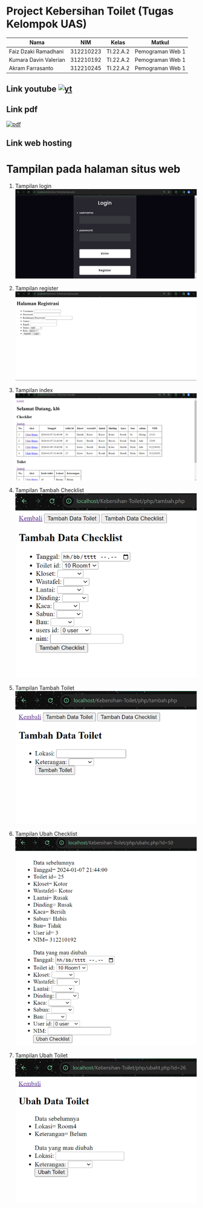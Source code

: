 # Project Kebersihan Toilet (Tugas Kelompok UAS)

|**Nama**|**NIM**|**Kelas**|**Matkul**|
|----|---|-----|------|
|Faiz Dzaki Ramadhani|312210223|TI.22.A.2|Pemograman Web 1|
|Kumara Davin Valerian|312210192|TI.22.A.2|Pemograman Web 1|
|Akram Farrasanto|312210245|TI.22.A.2|Pemograman Web 1|

## Link youtube [![yt](https://www.youtube.com/s/desktop/375de707/img/favicon.ico)](https://youtu.be/poEHS6ptaUg?si=Csl8MwNVNjkG2wHm)

## Link pdf 
[![pdf](https://ssl.gstatic.com/images/branding/product/2x/drive_2020q4_48dp.png)](kelompok6.pdf)

## Link web hosting

# Tampilan pada halaman situs web

1. Tampilan login
![](img/login.png)

2. Tampilan register
![](img/register.png)

3. Tampilan index
![](img/index.png)

4. Tampilan Tambah Checklist
![](img/tambah%20cheklist.png)

5. Tampilan Tambah Toilet
![](img/tambah%20toilet.png)

6. Tampilan Ubah Checklist
![](img/ubah%20chekclist.png)

7. Tampilan Ubah Toilet
![](img/ubah%20toilet.png)


